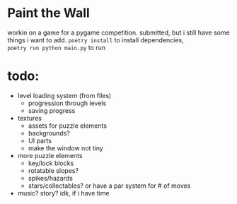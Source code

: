 # Paint the Wall

workin on a game for a pygame competition. submitted, but i still have some things i want to add. 
`poetry install` to install dependencies,  
`poetry run python main.py` to run

# todo:
- level loading system (from files)
  - progression through levels
  - saving progress
- textures
  - assets for puzzle elements
  - backgrounds?
  - UI parts
  - make the window not tiny
- more puzzle elements
  - key/lock blocks
  - rotatable slopes?
  - spikes/hazards
  - stars/collectables? or have a par system for # of moves
- music? story? idk, if i have time
